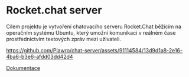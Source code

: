# Rocket.chat server
Cílem projektu je vytvoření chatovacího serveru Rocket.Chat běžícím na operačním systému Ubuntu,
který umožní komunikaci v reálném čase prostřednictvím textových zpráv mezi uživateli.


https://github.com/Plawro/chat-server/assets/91114584/13d9d1a8-2e16-4ba6-b3e6-afdd03dd42d4


<a href="https://github.com/Plawro/chat-server/blob/main/Dokumentace%20-%20OPS.pdf" style="text-align:center;">Dokumentace</a>

